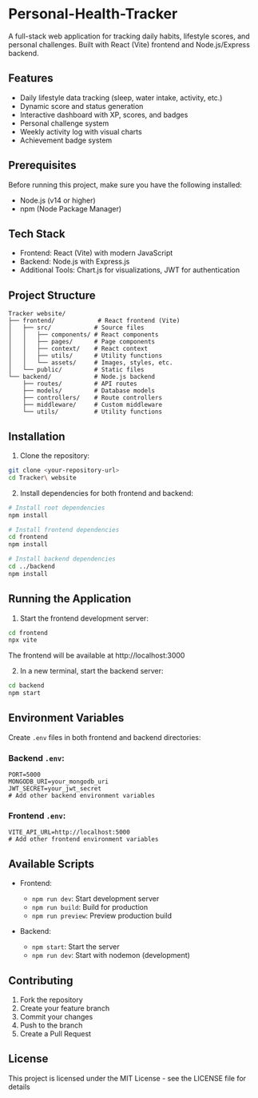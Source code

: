 # Personal-Health-Tracker

A full-stack web application for tracking daily habits, lifestyle scores, and personal challenges. Built with React (Vite) frontend and Node.js/Express backend.

## Features

- Daily lifestyle data tracking (sleep, water intake, activity, etc.)
- Dynamic score and status generation
- Interactive dashboard with XP, scores, and badges
- Personal challenge system
- Weekly activity log with visual charts
- Achievement badge system

## Prerequisites

Before running this project, make sure you have the following installed:
- Node.js (v14 or higher)
- npm (Node Package Manager)

## Tech Stack

- Frontend: React (Vite) with modern JavaScript
- Backend: Node.js with Express.js
- Additional Tools: Chart.js for visualizations, JWT for authentication

## Project Structure

```
Tracker website/
├── frontend/            # React frontend (Vite)
│   ├── src/            # Source files
│   │   ├── components/ # React components
│   │   ├── pages/      # Page components
│   │   ├── context/    # React context
│   │   ├── utils/      # Utility functions
│   │   └── assets/     # Images, styles, etc.
│   └── public/         # Static files
└── backend/            # Node.js backend
    ├── routes/         # API routes
    ├── models/         # Database models
    ├── controllers/    # Route controllers
    ├── middleware/     # Custom middleware
    └── utils/          # Utility functions
```

## Installation

1. Clone the repository:
```bash
git clone <your-repository-url>
cd Tracker\ website
```

2. Install dependencies for both frontend and backend:
```bash
# Install root dependencies
npm install

# Install frontend dependencies
cd frontend
npm install

# Install backend dependencies
cd ../backend
npm install
```

## Running the Application

1. Start the frontend development server:
```bash
cd frontend
npx vite
```
The frontend will be available at http://localhost:3000

2. In a new terminal, start the backend server:
```bash
cd backend
npm start
```

## Environment Variables

Create `.env` files in both frontend and backend directories:

### Backend `.env`:
```
PORT=5000
MONGODB_URI=your_mongodb_uri
JWT_SECRET=your_jwt_secret
# Add other backend environment variables
```

### Frontend `.env`:
```
VITE_API_URL=http://localhost:5000
# Add other frontend environment variables
```

## Available Scripts

- Frontend:
  - `npm run dev`: Start development server
  - `npm run build`: Build for production
  - `npm run preview`: Preview production build

- Backend:
  - `npm start`: Start the server
  - `npm run dev`: Start with nodemon (development)

## Contributing

1. Fork the repository
2. Create your feature branch
3. Commit your changes
4. Push to the branch
5. Create a Pull Request

## License

This project is licensed under the MIT License - see the LICENSE file for details
